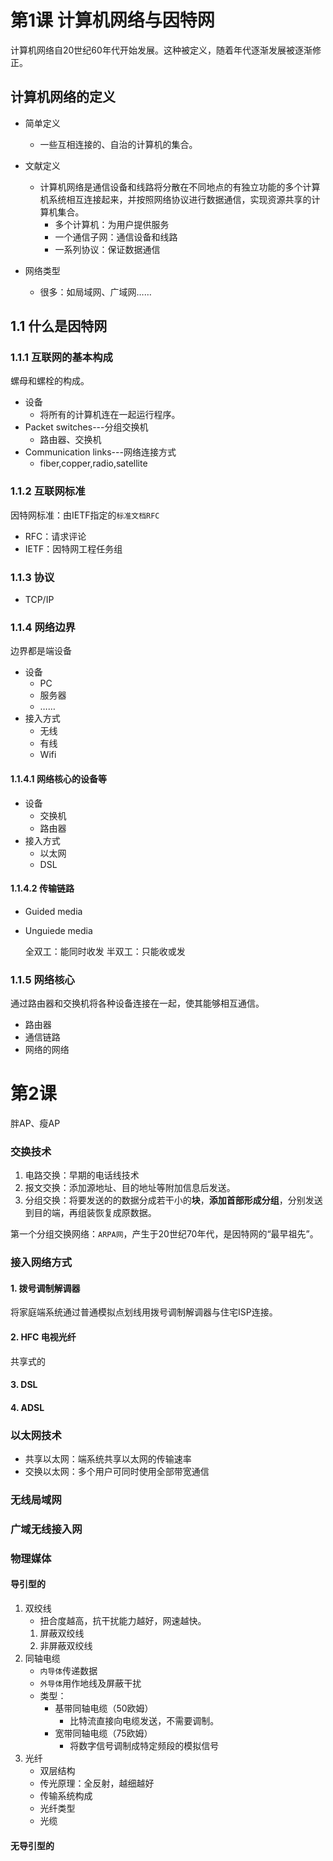 # 第1课 计算机网络与因特网

计算机网络自20世纪60年代开始发展。这种被定义，随着年代逐渐发展被逐渐修正。

## 计算机网络的定义

* 简单定义
    * 一些互相连接的、自治的计算机的集合。

* 文献定义
    * 计算机网络是通信设备和线路将分散在不同地点的有独立功能的多个计算机系统相互连接起来，并按照网络协议进行数据通信，实现资源共享的计算机集合。
        * 多个计算机：为用户提供服务
        * 一个通信子网：通信设备和线路
        * 一系列协议：保证数据通信

* 网络类型
    * 很多：如局域网、广域网……

## 1.1 什么是因特网

### 1.1.1 互联网的基本构成

螺母和螺栓的构成。

* 设备
    * 将所有的计算机连在一起运行程序。
* Packet switches---分组交换机
    * 路由器、交换机
* Communication links---网络连接方式
    * fiber,copper,radio,satellite

### 1.1.2 互联网标准

因特网标准：由IETF指定的`标准文档RFC`
* RFC：请求评论
* IETF：因特网工程任务组

### 1.1.3 协议

* TCP/IP

### 1.1.4 网络边界

边界都是端设备

* 设备
    * PC
    * 服务器
    * …… 
* 接入方式
    * 无线
    * 有线
    * Wifi

#### 1.1.4.1 网络核心的设备等

* 设备
    * 交换机
    * 路由器
* 接入方式
    * 以太网
    * DSL

#### 1.1.4.2 传输链路

* Guided media
* Unguiede media 

    全双工：能同时收发
    半双工：只能收或发

### 1.1.5 网络核心

通过路由器和交换机将各种设备连接在一起，使其能够相互通信。
* 路由器
* 通信链路
* 网络的网络  

# 第2课 

胖AP、瘦AP

### 交换技术

1. 电路交换：早期的电话线技术
2. 报文交换：添加源地址、目的地址等附加信息后发送。
3. 分组交换：将要发送的的数据分成若干小的**块**，**添加首部形成分组**，分别发送到目的端，再组装恢复成原数据。

第一个分组交换网络：`ARPA网`，产生于20世纪70年代，是因特网的“最早祖先”。

### 接入网络方式

#### 1. 拨号调制解调器

将家庭端系统通过普通模拟点划线用拨号调制解调器与住宅ISP连接。

#### 2. HFC 电视光纤

共享式的

#### 3. DSL

#### 4. ADSL

### 以太网技术

* 共享以太网：端系统共享以太网的传输速率
* 交换以太网：多个用户可同时使用全部带宽通信

### 无线局域网

### 广域无线接入网

### 物理媒体

#### 导引型的

1. 双绞线
   * 扭合度越高，抗干扰能力越好，网速越快。
   1. 屏蔽双绞线
   2. 非屏蔽双绞线
2. 同轴电缆
    * `内导体`传递数据
    * `外导体`用作地线及屏蔽干扰
    * 类型：
      * 基带同轴电缆（50欧姆）
        * 比特流直接向电缆发送，不需要调制。
      * 宽带同轴电缆（75欧姆）
        * 将数字信号调制成特定频段的模拟信号
3. 光纤
   * 双层结构
   * 传光原理：全反射，越细越好
   * 传输系统构成
   * 光纤类型
   * 光缆

#### 无导引型的